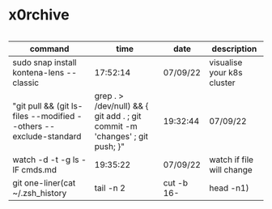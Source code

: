 # x0rchive


```bash
```

| command | time | date | description |
| ------- | ---- | ---- | ----------- |
| sudo snap install kontena-lens --classic | 17:52:14 | 07/09/22 | visualise your k8s cluster |
| "git pull && (git ls-files --modified --others --exclude-standard | grep . > /dev/null) && { git add . ; git commit -m 'changes' ; git push; }" | 19:32:44 | 07/09/22 | git one-liner |
| watch -d -t -g ls -lF cmds.md | 19:35:22 | 07/09/22 | watch if file will change |
| git one-liner(cat ~/.zsh_history | tail -n 2 | cut -b 16- | head -n1) | 19:40:46 | 07/09/22 | git one-liner |
